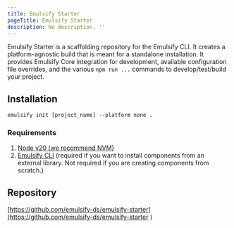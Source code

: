 ```yaml
---
title: Emulsify Starter
pageTitle: Emulsify Starter
description: No description. ''
---
```


Emulsify Starter is a scaffolding repository for the Emulsify CLI. It creates a platform-agnostic build that is meant for a standalone installation. It provides Emulsify Core integration for development, available configuration file overrides, and the various `npm run ...` commands to develop/test/build your project.

## Installation

`emulsify init [project_name] --platform none .`

### Requirements

1. [Node v20 (we recommend NVM)](https://github.com/nvm-sh/nvm)
2. [Emulsify CLI](/docs/supporting-projects/emulsify-cli) (required if you want to install components from an external library. Not required if you are creating components from scratch.)

## Repository

[https://github.com/emulsify-ds/emulsify-starter](https://github.com/emulsify-ds/emulsify-starter )